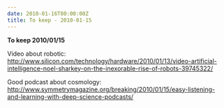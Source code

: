 ```yaml
---
date: 2010-01-16T00:00:00Z
title: To keep - 2010-01-15
---
```


**To keep 2010/01/15**

Video about robotic: <http://www.silicon.com/technology/hardware/2010/01/13/video-artificial-intelligence-noel-sharkey-on-the-inexorable-rise-of-robots-39745322/>

Good podcast about cosmology: <http://www.symmetrymagazine.org/breaking/2010/01/15/easy-listening-and-learning-with-deep-science-podcasts/>
